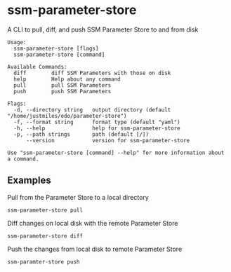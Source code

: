 # ssm-parameter-store
A CLI to pull, diff, and push SSM Parameter Store to and from disk


    Usage:
      ssm-parameter-store [flags]
      ssm-parameter-store [command]

    Available Commands:
      diff        diff SSM Parameters with those on disk
      help        Help about any command
      pull        pull SSM Parameters
      push        push SSM Parameters

    Flags:
      -d, --directory string   output directory (default "/home/justmiles/edo/parameter-store")
      -f, --format string      format type (default "yaml")
      -h, --help               help for ssm-parameter-store
      -p, --path strings       path (default [/])
          --version            version for ssm-parameter-store

    Use "ssm-parameter-store [command] --help" for more information about a command.


## Examples

Pull from the Parameter Store to a local directory

    ssm-parameter-store pull

Diff changes on local disk with the remote Parameter Store

    ssm-parameter-store diff

Push the changes from local disk to remote Parameter Store

    ssm-paramter-store push

